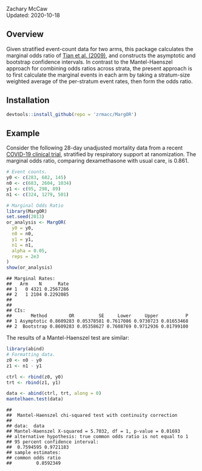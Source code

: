 

Zachary McCaw <br>
Updated: 2020-10-18

## Overview

Given stratified event-count data for two arms, this package calculates the marginal odds ratio of [Tian et al. (2009)](https://doi.org/10.1093/biostatistics/kxn034), and constructs the asymptotic and bootstrap confidence intervals. In contrast to the Mantel-Haenszel approach for combining odds ratios across strata, the present approach is to first calculate the marginal events in each arm by taking a stratum-size weighted average of the per-stratum event rates, then form the odds ratio. 

## Installation


```r
devtools::install_github(repo = 'zrmacc/MargOR')
```

## Example

Consider the following 28-day unadjusted mortality data from a recent [COVID-19 clinical trial](https://www.nejm.org/doi/full/10.1056/NEJMoa2021436), stratified by respiratory support at ranomization. The marginal odds ratio, comparing dexamethasone with usual care, is 0.861. 


```r
# Event counts.
y0 <- c(283, 682, 145)
n0 <- c(683, 2604, 1034)
y1 <- c(95, 298, 89)
n1 <- c(324, 1279, 501)

# Marginal Odds Ratio
library(MargOR)
set.seed(2013)
or_analysis <- MargOR(
  y0 = y0,
  n0 = n0,
  y1 = y1,
  n1 = n1,
  alpha = 0.05,
  reps = 2e3
)
show(or_analysis)
```

```
## Marginal Rates:
##   Arm    N      Rate
## 1   0 4321 0.2567286
## 2   1 2104 0.2292085
## 
## 
## CIs:
##       Method        OR         SE     Lower     Upper          P
## 1 Asymptotic 0.8609283 0.05378581 0.7617086 0.9730723 0.01653468
## 2  Bootstrap 0.8609283 0.05358627 0.7608769 0.9712936 0.01799100
```

The results of a Mantel-Haenszel test are similar:


```r
library(abind)
# Formatting data.
z0 <- n0 - y0
z1 <- n1 - y1

ctrl <- rbind(z0, y0)
trt <- rbind(z1, y1)

data <- abind(ctrl, trt, along = 0)
mantelhaen.test(data)
```

```
## 
## 	Mantel-Haenszel chi-squared test with continuity correction
## 
## data:  data
## Mantel-Haenszel X-squared = 5.7032, df = 1, p-value = 0.01693
## alternative hypothesis: true common odds ratio is not equal to 1
## 95 percent confidence interval:
##  0.7594595 0.9721183
## sample estimates:
## common odds ratio 
##         0.8592349
```


